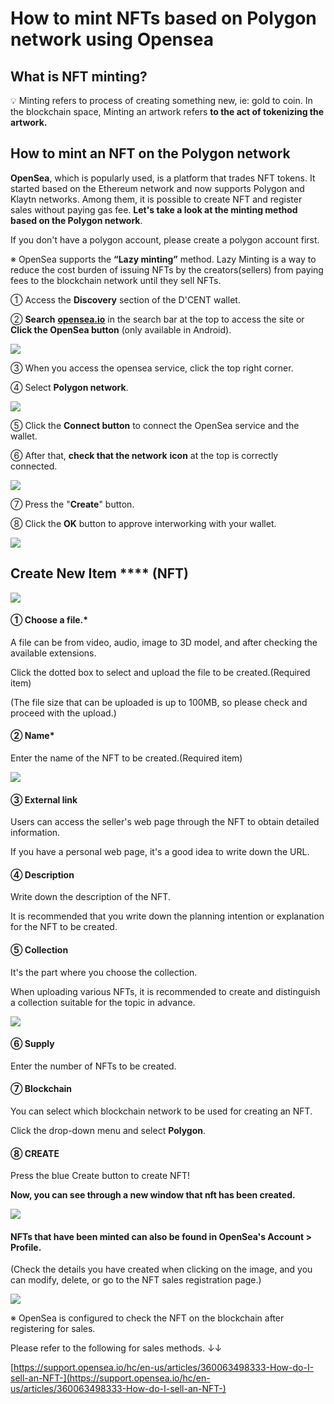 # How to mint NFTs based on Polygon network using Opensea

## What is NFT minting? &#x20;

💡 Minting refers to process of creating something new, ie: gold to coin. In the blockchain space, Minting an artwork refers **to the act of tokenizing the artwork.**



## How to mint an NFT on the Polygon network

**OpenSea**, which is popularly used, is a platform that trades NFT tokens. It started based on the Ethereum network and now supports Polygon and Klaytn networks. Among them, it is possible to create NFT and register sales without paying gas fee. **Let's take a look at the minting method based on the Polygon network**.



If you don't have a polygon account, please create a polygon account first.



※ OpenSea supports the **“Lazy minting”** method. Lazy Minting is a way to reduce the cost burden of issuing NFTs by the creators(sellers) from paying fees to the blockchain network until they sell NFTs.



① Access the **Discovery** section of the D'CENT wallet.

②  **Search** [**opensea.io**](http://opensea.io) in the search bar at the top to access the site or **Click the OpenSea button** (only available in Android).

![](../.gitbook/assets/1\(en\).png)

③ When you access the opensea service, click the top right corner.

④ Select **Polygon network**.

![](<../.gitbook/assets/2 (12).png>)

⑤ Click the **Connect button** to connect the OpenSea service and the wallet.

⑥ After that, **check that the network** **icon** at the top is correctly connected.

![](<../.gitbook/assets/3 (12).png>)

⑦ Press the "**Create**" button.

⑧ Click the **OK** button to approve interworking with your wallet.

![](<../.gitbook/assets/4 (7).png>)



## Create New Item **** (NFT)

![](<../.gitbook/assets/5 (6).png>)

#### ① Choose a file.\*

A file can be from video, audio, image to 3D model, and after checking the available extensions.

Click the dotted box to select and upload the file to be created.(Required item)

(The file size that can be uploaded is up to 100MB, so please check and proceed with the upload.)

#### ② Name\*

Enter the name of the NFT to be created.(Required item)

![](<../.gitbook/assets/6 (5).png>)

#### ③ External link

Users can access the seller's web page through the NFT to obtain detailed information.

If you have a personal web page, it's a good idea to write down the URL.

#### ④ Description

Write down the description of the NFT.

It is recommended that you write down the planning intention or explanation for the NFT to be created.

#### ⑤ Collection

It's the part where you choose the collection.

When uploading various NFTs, it is recommended to create and distinguish a collection suitable for the topic in advance.

![](<../.gitbook/assets/7 (5).png>)

#### ⑥ **Supply**

Enter the number of NFTs to be created.

#### ⑦ Blockchain

You can select which blockchain network to be used for creating an NFT.

Click the drop-down menu and select **Polygon**.

#### ⑧ CREATE

Press the blue Create button to create NFT!



**Now, you can see through a new window that nft has been created.**

![](<../.gitbook/assets/8 (5).png>)

#### NFTs that have been minted can also be found in OpenSea's Account > Profile.

(Check the details you have created when clicking on the image, and you can modify, delete, or go to the NFT sales registration page.)

![](<../.gitbook/assets/10 (5).png>)

※ OpenSea is configured to check the NFT on the blockchain after registering for sales.

Please refer to the following for sales methods. ↓↓

[https://support.opensea.io/hc/en-us/articles/360063498333-How-do-I-sell-an-NFT-](https://support.opensea.io/hc/en-us/articles/360063498333-How-do-I-sell-an-NFT-)
